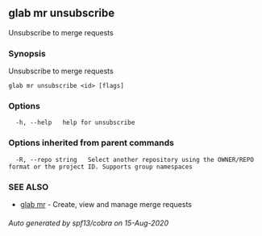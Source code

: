 ## glab mr unsubscribe

Unsubscribe to merge requests

### Synopsis

Unsubscribe to merge requests

```
glab mr unsubscribe <id> [flags]
```

### Options

```
  -h, --help   help for unsubscribe
```

### Options inherited from parent commands

```
  -R, --repo string   Select another repository using the OWNER/REPO format or the project ID. Supports group namespaces
```

### SEE ALSO

* [glab mr](glab_mr.md)	 - Create, view and manage merge requests

###### Auto generated by spf13/cobra on 15-Aug-2020
